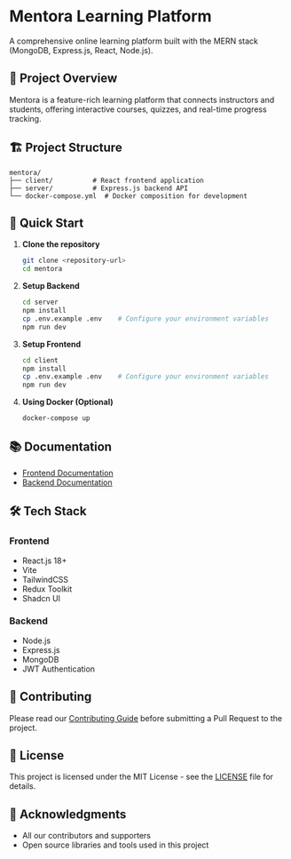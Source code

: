 # Mentora Learning Platform

A comprehensive online learning platform built with the MERN stack (MongoDB, Express.js, React, Node.js).

## 🌟 Project Overview

Mentora is a feature-rich learning platform that connects instructors and students, offering interactive courses, quizzes, and real-time progress tracking.

## 🏗 Project Structure

```
mentora/
├── client/          # React frontend application
├── server/          # Express.js backend API
└── docker-compose.yml  # Docker composition for development
```

## 🚀 Quick Start

1. **Clone the repository**
   ```bash
   git clone <repository-url>
   cd mentora
   ```

2. **Setup Backend**
   ```bash
   cd server
   npm install
   cp .env.example .env    # Configure your environment variables
   npm run dev
   ```

3. **Setup Frontend**
   ```bash
   cd client
   npm install
   cp .env.example .env    # Configure your environment variables
   npm run dev
   ```

4. **Using Docker (Optional)**
   ```bash
   docker-compose up
   ```

## 📚 Documentation

- [Frontend Documentation](./client/README.md)
- [Backend Documentation](./server/README.md)

## 🛠 Tech Stack

### Frontend
- React.js 18+
- Vite
- TailwindCSS
- Redux Toolkit
- Shadcn UI

### Backend
- Node.js
- Express.js
- MongoDB
- JWT Authentication

## 🤝 Contributing

Please read our [Contributing Guide](./CONTRIBUTING.md) before submitting a Pull Request to the project.

## 📝 License

This project is licensed under the MIT License - see the [LICENSE](LICENSE) file for details.

## 🙏 Acknowledgments

- All our contributors and supporters
- Open source libraries and tools used in this project
